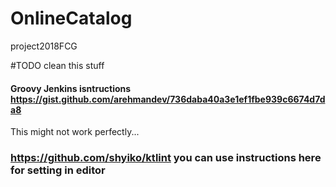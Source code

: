 # OnlineCatalog
project2018FCG







#TODO clean this stuff
#### Groovy Jenkins isntructions https://gist.github.com/arehmandev/736daba40a3e1ef1fbe939c6674d7da8
This might not work perfectly...

### https://github.com/shyiko/ktlint you can use instructions here for setting in editor